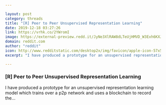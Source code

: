 ```yaml
---

layout: post
category: threads
title: "[R] Peer to Peer Unsupervised Representation Learning"
date: 2019-12-18 03:27:26
link: https://vrhk.co/2YWromI
image: https://external-preview.redd.it/JyNe3XlRAW8dLTeUjHMVD_W3Exh6KXJv0Znqhd6aE7E.jpg?width=502&height=262.827225131&auto=webp&s=66ec0199aa39cc0a251aed0422f186c223b66b26
domain: reddit.com
author: "reddit"
icon: http://www.redditstatic.com/desktop2x/img/favicon/apple-icon-57x57.png
excerpt: "I have produced a prototype for an unsupervised representation learning model which trains over a p2p network and uses a blockchain to record the..."

---
```


### [R] Peer to Peer Unsupervised Representation Learning

I have produced a prototype for an unsupervised representation learning model which trains over a p2p network and uses a blockchain to record the...